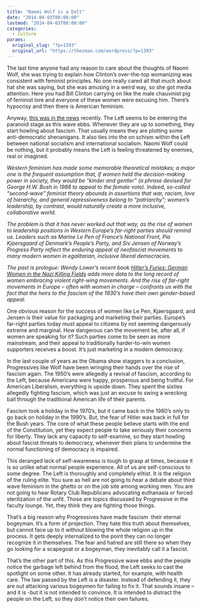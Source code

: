 ```yaml
---
title: "Naomi Wolf is a Dolt"
date: "2014-04-03T00:00:00"
lastmod: "2014-04-03T00:00:00"
categories:
  - Culture
params:
  original_slug: "?p=1393"
  original_url: "https://thezman.com/wordpress/?p=1393"
---
```


The last time anyone had any reason to care about the thoughts of Naomi
Wolf, she was trying to explain how Clinton’s over-the-top womanizing
was consistent with feminist principles. No one really cared all that
much about hat she was saying, but she was amusing in a weird way, so
she got media attention. Here you had Bill Clinton carrying on like the
male chauvinist pig of feminist lore and everyone of these women were
excusing him. There’s hypocrisy and then there is American feminism.

Anyway, <a
href="http://www.project-syndicate.org/commentary/naomi-wolf-examines-the-rise-of-women-to-leadership-positions-in-major-far-right-european-political-parties"
rel="noopener noreferrer" target="_blank">this was in the news</a>
recently. The Left seems to be entering the paranoid stage as this wave
ebbs. Whenever they are up to something, they start howling about
fascism. That usually means they are plotting some anti-democratic
shenanigans. It also ties into the on schism within the Left between
national socialism and international socialism. Naomi Wolf could be
nothing, but it probably means the Left is feeling threatened by
enemies, real or imagined.

*Western feminism has made some memorable theoretical mistakes; a major
one is the frequent assumption that, if women held the decision-making
power in society, they would be “kinder and gentler” (a phrase devised
for George H.W. Bush in 1988 to appeal to the female vote). Indeed,
so-called “second-wave” feminist theory abounds in assertions that war,
racism, love of hierarchy, and general repressiveness belong to
“patriarchy”; women’s leadership, by contrast, would naturally create a
more inclusive, collaborative world.*

*The problem is that it has never worked out that way, as the rise of
women to leadership positions in Western Europe’s far-right parties
should remind us. Leaders such as Marine Le Pen of France’s National
Front, Pia Kjaersgaard of Denmark’s People’s Party, and Siv Jensen of
Norway’s Progress Party reflect the enduring appeal of neofascist
movements to many modern women in egalitarian, inclusive liberal
democracies.*

*The past is prologue: Wendy Lower’s recent book <a
href="http://books.google.com/books?id=oVpg8X-dxmYC&amp;printsec=frontcover&amp;dq=Hitler%E2%80%99s+Furies:+German+Women+in+the+Nazi+Killing+Fields&amp;hl=en&amp;sa=X&amp;ei=hU85U_3bH4SUhQf75YAI&amp;redir_esc=y"
rel="noopener noreferrer" target="_blank">Hitler’s Furies: German Women
in the Nazi Killing Fields</a> adds more data to the long record of
women embracing violent right-wing movements. And the rise of far-right
movements in Europe – often with women in charge – confronts us with the
fact that the heirs to the fascism of the 1930’s have their own
gender-based appeal.*

One obvious reason for the success of women like Le Pen, Kjaersgaard,
and Jensen is their value for packaging and marketing their parties.
Europe’s far-right parties today must appeal to citizens by not seeming
dangerously extreme and marginal. How dangerous can the movement be,
after all, if women are speaking for it? Such parties come to be seen as
more mainstream, and their appeal to traditionally harder-to-win women
supporters receives a boost. It’s just marketing in a modern democracy.

In the last couple of years as the Obama show staggers to a conclusion,
Progressives like Wolf have been wringing their hands over the rise of
fascism again. The 1950’s were allegedly a revival of fascism, according
to the Left, because Americans were happy, prosperous and being
fruitful. For American Liberalism, everything is upside down. They spent
the sixties allegedly fighting fascism, which was just an excuse to
swing a wrecking ball through the traditional American life of their
parents.

Fascism took a holiday in the 1970’s, but it came back in the 1980’s
only to go back on holiday in the 1990’s. But, the fear of Hitler was
back in full for the Bush years. The core of what these people believe
starts with the end of the Constitution, yet they expect people to take
seriously their concerns for liberty. They lack any capacity to
self-examine, so they start howling about fascist threats to democracy,
whenever their plans to undermine the normal functioning of democracy is
impaired.

This deranged lack of self-awareness is tough to grasp at times, because
it is so unlike what normal people experience. All of us are
self-conscious to some degree. The Left is thoroughly and completely
elitist. It is the religion of the ruling elite. You sure as hell are
not going to hear a debate about third wave feminism in the ghetto or on
the job site among working men. You are not going to hear Rotary Club
Republicans advocating euthanasia or forced sterilization of the unfit.
Those are topics discussed by Progressive in the faculty lounge. Yet,
they think they are fighting those things.

That’s a big reason why Progressives have made fascism  their eternal
bogeyman. It’s a form of projection. They hate this truth about
themselves, but cannot face up to it without blowing the whole religion
up in the process. It gets deeply internalized to the point they can no
longer recognize it in themselves. The fear and hatred are still there
so when they go looking for a scapegoat or a bogeyman, they inevitably
call it a fascist.

That’s the other part of this. As this Progressive wave ebbs and the
people notice the garbage left behind from the flood, the Left seeks to
cast the spotlight on some other. It has already started, for example,
with health care. The law passed by the Left is a disaster. Instead of
defending it, they are out attacking various bogeymen for failing to fix
it. That sounds insane – and it is -but it is not intended to convince.
It is intended to distract the people on the Left, so they don’t notice
their own failures.
